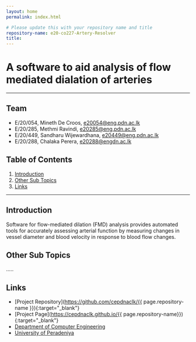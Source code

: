 ```yaml
---
layout: home
permalink: index.html

# Please update this with your repository name and title
repository-name: e20-co227-Artery-Resolver
title:
---
```


[comment]: # "This is the standard layout for the project, but you can clean this and use your own template"

# A software to aid analysis of flow mediated dialation of arteries 

---

<!-- 
This is a sample image, to show how to add images to your page. To learn more options, please refer [this](https://projects.ce.pdn.ac.lk/docs/faq/how-to-add-an-image/)

![Sample Image](./images/sample.png)
 -->

## Team
-  E/20/054, Mineth De Croos, [e20054@eng.pdn.ac.lk](mailto:e20054@eng.pdn.ac.lk)
-  E/20/285, Methmi Ravindi, [e20285@eng.pdn.ac.lk](mailto:e20285@eng.pdn.ac.lk)
-  E/20/449, Sandharu Wijewardhana, [e20449@eng.pdn.ac.lk](mailto:e20449@eng.pdn.ac.lk)
-  E/20/288, Chalaka Perera, [e20288@engdn.ac.lk](mailto:e20288@eng.pdn.ac.lk)

## Table of Contents
1. [Introduction](#introduction)
2. [Other Sub Topics](#other-sub-topics)
3. [Links](#links)

---

## Introduction

 Software for flow-mediated dilation (FMD) analysis provides automated tools for accurately assessing arterial function by measuring changes in vessel diameter and blood velocity in response to blood flow changes.

## Other Sub Topics

.....

## Links

- [Project Repository](https://github.com/cepdnaclk/{{ page.repository-name }}){:target="_blank"}
- [Project Page](https://cepdnaclk.github.io/{{ page.repository-name}}){:target="_blank"}
- [Department of Computer Engineering](http://www.ce.pdn.ac.lk/)
- [University of Peradeniya](https://eng.pdn.ac.lk/)


[//]: # (Please refer this to learn more about Markdown syntax)
[//]: # (https://github.com/adam-p/markdown-here/wiki/Markdown-Cheatsheet)
